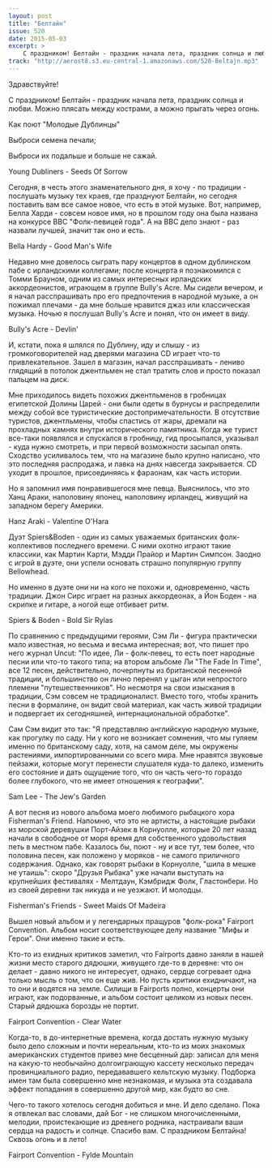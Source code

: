 ```yaml
---
layout: post
title: "Белтайн"
issue: 520
date: 2015-05-03
excerpt: >
    С праздником! Белтайн - праздник начала лета, праздник солнца и любви. Можно плясать между кострами, а можно прыгать через огонь.
track: "http://aerost8.s3.eu-central-1.amazonaws.com/520-Beltajn.mp3"
---
```


Здравствуйте!

С праздником! Белтайн - праздник начала лета, праздник солнца и любви. Можно плясать между кострами, а можно прыгать через огонь.

Как поют "Молодые Дублинцы"

Выброси семена печали;

Выброси их подальше и больше не сажай.

Young Dubliners - Seeds Of Sorrow

Сегодня, в честь этого знаменательного дня, я хочу - по традиции - послушать музыку тех краев, где празднуют Белтайн, но сегодня поставить вам все самое новое, что есть в этой музыке. Вот, например, Белла Харди - совсем новое имя, но в прошлом году она была названа на конкурсе BBC "Фолк-певицей года". А на BBC дело знают - раз назвали лучшей, значит так оно и есть.

Bella Hardy - Good Man's Wife

Недавно мне довелось сыграть пару концертов в одном дублинском пабе с ирландскими коллегами; после концерта я познакомился с Томми Брауном, одним из самых интересных ирландских аккордеонистов, играющем в группе Bully's Acre. Мы сидели вечером, и я начал расспрашивать про его предпочтения в народной музыке, а он пожимал плечами - да мне больше нравится джаз или классическая музыка. Ночью я послушал Bully's Acre и понял, что он имеет в виду.

Bully's Acre - Devlin'

И, кстати, пока я шлялся по Дублину, иду и слышу - из громкоговорителей над дверями магазина CD играет что-то привлекательное. Зашел в магазин, начал расспрашивать - лениво глядящий в потолок джентльмен не стал тратить слов и просто показал пальцем на диск.

Мне приходилось видеть похожих джентльменов в гробницах египетской Долины Царей - они были одеты в бурнусы и распределили между собой все туристические достопримечательности. В отсутствие туристов, джентльмены, чтобы спастись от жары, дремали на прохладных камнях внутри исторического памятника. Когда же турист все-таки появлялся и спускался в гробницу, гид просыпался, указывал - куда нужно смотреть, и при первой возможности засыпал опять. Сходство усиливалось тем, что на магазине было крупно написано, что это последняя распродажа, и лавка на днях навсегда закрывается. СD уходит в прошлое, присоединяясь к фараонам, как часть истории.

Но я запомнил имя понравившегося мне певца. Выяснилось, что это Ханц Араки, наполовину японец, наполовину ирландец, живущий на западном берегу Америки.

Hanz Araki - Valentine O'Hara

Дуэт Spiers&Boden - один из самых уважаемых британских фолк-коллективов последнего времени. С ними охотно играют такие классики, как Мартин Карти, Мэдди Прайор и Мартин Симпсон. Заодно с игрой в дуэте, они успели основать страшно популярную группу Bellowhead.

Но именно в дуэте они ни на кого не похожи и, одновременно, часть традиции. Джон Сирс играет на разных аккордеонах, а Йон Боден - на скрипке и гитаре, а ногой еще отбивает ритм.

Spiers & Boden - Bold Sir Rylas

По сравнению с предыдущими героями, Сэм Ли - фигура практически мало известная, но весьма и весьма интересная; вот, что пишет про него журнал Uncut: "По идее, Ли - фолк-певец, то есть поет народные песни или что-то такого типа; на втором альбоме Ли "The Fade In Time", все 12 песен, действительно, почерпнуты из британской песенной традиции, и большинство он лично перенял у цыган или непростого племени "путешественников". Но несмотря на свои изыскания в традиции, Сэм совсем не традиционалист. Вместо того, чтобы хранить песни в формалине, он видит свой материал, как часть живой традиции и подвергает их сегодняшней, интернациональной обработке".

Сам Сэм видит это так: "Я представляю английскую народную музыке, как прогулку по саду. Ни у кого не возникает сомнения, что мы гуляем именно по британскому саду, хотя, на самом деле, мы окружены растениями, импортированными со всего мира. Мне нравятся звуковые пейзажи, которые могут перенести слушателя куда-то далеко, изменить его состояние и дать ощущение того, что он часть чего-то гораздо более глубокого, что не имеет отношения к географии".

Sam Lee - The Jew's Garden

А вот песня из нового альбома моего любимого рыбацкого хора Fisherman's Friend. Напомню, что это не артисты, а настоящие рыбаки из морской деревушки Порт-Айзек в Корнуолле, которые 20 лет назад начали в свободное от моря время для собственного удовольствия петь в местном пабе. Казалось бы, поют - ну и все тут, тем более, что половина песен, как положено у моряков - не самого приличного содержания. Однако, как говорят рыбаки в Корнуолле, "шила в мешке не утаишь": скоро "Друзья Рыбака" уже начали выступать на крупнейших фестивалях - Мелтдаун, Кэмбридж Фолк, Гластонбери. Но из своей деревни так никуда и не уезжают. И молодцы.

Fisherman's Friends - Sweet Maids Of Madeira

Вышел новый альбом и у легендарных пращуров "фолк-рока" Fairport Convention. Альбом носит соответствующее делу название "Мифы и Герои". Они именно такие и есть.

Кто-то из ехидных критиков заметил, что Fairports давно заняли в нашей жизни место старого дядюшки, живущего где-то в деревне: что он делает - давно никого не интересует, однако, сердце согревает одна только мысль о том, что он еще жив. Но пусть критики ехидничают, на то они и водятся на земле. Силищи в Fairports полно, концерты они играют, как подорванные, и альбом состоит целиком из новых песен. Старый дядюшка борозды не портит.

Fairport Convention - Clear Water

Когда-то, в до-интернетные времена, когда достать нужную музыку было дело сложным и почти нереальным, кто-то из моих знакомых американских студентов привез мне бесценный дар: записал для меня на какую-то необычайно долгоиграющую кассету несколько передач провинциального радио, передававшего кельтскую музыку. Подборка имен там была совершенно мне незнакомая, и музыка эта создавала эффект попадания в совершенно другой мир, как будто во сне.

Чего-то такого хотелось сегодня добиться и мне. И дело сделано. Пока я отвлекал вас словами, дай Бог - не слишком многочисленными, мелодии, проистекающие из древнего родника, настраивали ваши сердца на радость и солнце. Спасибо вам. С праздником Белтайна! Сквозь огонь и в лето!

Fairport Convention - Fylde Mountain

